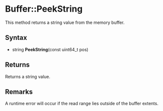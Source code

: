 # Buffer::PeekString #
This method returns a string value from the memory buffer.

## Syntax ##
- string **PeekString**(const uint64_t pos)

## Returns ##
Returns a string value.

## Remarks ##
A runtime error will occur if the read range lies outside of the buffer extents.

